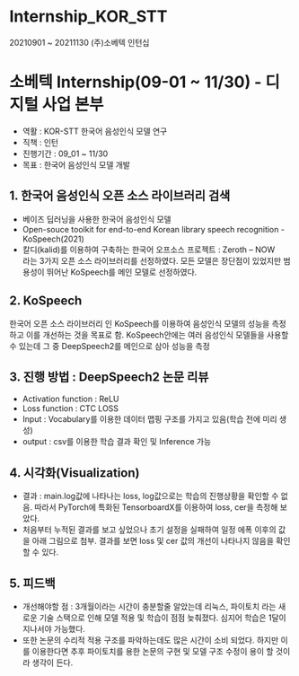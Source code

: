 # Internship_KOR_STT
20210901 ~ 20211130 (주)소베텍 인턴십
# 소베텍 Internship(09-01 ~ 11/30) - 디지털 사업 본부
- 역활 : KOR-STT 한국어 음성인식 모델 연구
- 직책 : 인턴
- 진행기간 : 09_01 ~ 11/30
- 목표 : 한국어 음성인식 모델 개발
## 1. 한국어 음성인식 오픈 소스 라이브러리 검색
- 베이즈 딥러닝을 사용한 한국어 음성인식 모델
- Open-souce toolkit for end-to-end Korean library speech recognition -KoSpeech(2021)
- 칼디(kalid)를 이용하여 구축하는 한국어 오프소스 프로젝트 : Zeroth – NOW<br>
라는 3가지 오픈 소스 라이브러리를 선정하였다. 모든 모델은 장단점이 있었지만 범용성이 뛰어난 KoSpeech를 메인 모델로 선정하였다.
## 2. KoSpeech
한국어 오픈 소스 라이브러리 인 KoSpeech를 이용하여 음성인식 모델의 성능을 측정하고 이를 개선하는 것을 목표로 함.
KoSpeech안에는 여러 음성인식 모델들을 사용할 수 있는데 그 중 DeepSpeech2를 메인으로 삼아 성능을 측정
## 3. 진행 방법 : DeepSpeech2 논문 리뷰
- Activation function : ReLU
- Loss function : CTC LOSS
- Input : Vocabulary를 이용한 데이터 맵핑 구조를 가지고 있음(학습 전에 미리 생성)
- output : csv를 이용한 학습 결과 확인 및 Inference 가능
## 4. 시각화(Visualization)
- 결과 : main.log값에 나타나는 loss, log값으로는 학습의 진행상황을 확인할 수 없음. 따라서 PyTorch에 특화된 TensorboardX를 이용하여 loss, cer을 측정해 보았다.
- 처음부터 누적된 결과를 보고 싶었으나 초기 설정을 실패하여 일정 에폭 이후의 값을 아래 그림으로 첨부.
결과를 보면 loss 및 cer 값의 개선이 나타나지 않음을 확인 할 수 있다.
## 5. 피드백
- 개선해야할 점 : 3개월이라는 시간이 충분할줄 알았는데 리눅스, 파이토치 라는 새로운 기술 스택으로 인해 모델 적용 및 학습이 점점 늦춰졌다. 심지어 학습은 1달이 지나서야 가능했다.
- 또한 논문의 수리적 적용 구조를 파악하는데도 많은 시간이 소비 되었다. 하지만 이를 이용한다면 추후 파이토치를 용한 논문의 구현 및 모델 구조 수정이 용이 할 것이라 생각이 든다.



